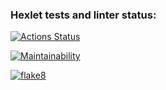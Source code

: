 ### Hexlet tests and linter status:
[![Actions Status](https://github.com/Kutukas/python-project-lvl1/workflows/hexlet-check/badge.svg)](https://github.com/Kutukas/python-project-lvl1/actions)

[![Maintainability](https://api.codeclimate.com/v1/badges/a99a88d28ad37a79dbf6/maintainability)](https://codeclimate.com/github/codeclimate/codeclimate/maintainability)

[![flake8](https://github.com/Kutukas/python-project-lvl1/workflows/flake8/badge.svg)](https://github.com/Kutukas/python-project-lvl1/actions)

